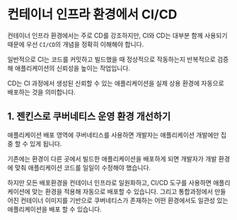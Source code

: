 # 컨테이너 인프라 환경에서 CI/CD

컨테이너 인프라 환경에서는 주로 CD를 강조하지만, CI와 CD는 대부분 함께 사용되기 때문에 우선 `CI/CD`의 개념을 정확히 이해해야 합니다.

일반적으로 CI는 코드를 커밋하고 빌드했을 때 정상적으로 작동하는지 반복적으로 검증해 애플리케이션의 신뢰성을 높이는 작업입니다.

CD는 CI 과정에서 생성된 신뢰할 수 있는 애플리케이션을 실제 상용 환경에 자동으로 배포하는 것을 의미합니다. 

## 1. 젠킨스로 쿠버네티스 운영 환경 개선하기

애플리케이션 배포 영역에 쿠버네티스를 사용하면 개발자는 애플리케이션 개발에만 집중 할 수 있게 됩니다. 

기존에는 환경이 다른 곳에서 빌드한 애플리케이션을 배포하게 되면 개발자가 개발 환경에 맞춰 애플리케이션 코드를 일일이 수정해야 했습니다. 

하지만 모든 배포환경을 컨테이너 인프라로 일원화하고, CI/CD 도구를 사용하면 애플리케이션에 맞는 환경을 적용해 자동으로 배포할 수 있습니다. 그리고 통합과정에서 만들어진 컨테이너 이미지를 기반으로 쿠버네티스가 존재하는 어떤 환경에서도 일관성 있는 애플리케이션을 배포 할 수 있습니다.


